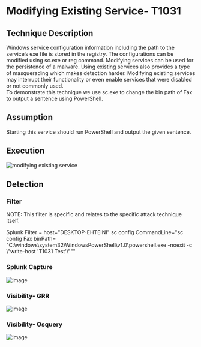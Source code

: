 # Modifying Existing Service- T1031
## Technique Description
Windows service configuration information including the path to the service’s exe file is stored in the registry. The configurations can be modified using sc.exe or reg command. Modifying services can be used for the persistence of a malware. Using existing services also provides a type of masquerading which makes detection harder. Modifying existing services may interrupt their functionality or even enable services that were disabled or not commonly used.  
To demonstrate this technique we use sc.exe to change the bin path of Fax to output a sentence using PowerShell.

## Assumption
Starting this service should run PowerShell and output the given sentence.

## Execution
![modifying existing service](https://user-images.githubusercontent.com/36422282/55607849-2b2c5480-574b-11e9-9c90-d75f54407559.JPG)

## Detection

### Filter

NOTE: This filter is specific and relates to the specific attack technique itself.

Splunk Filter = host="DESKTOP-EHTEINI" sc config CommandLine="sc  config Fax binPath= \"C:\\windows\\system32\\WindowsPowerShell\\v1.0\\powershell.exe -noexit -c \\\"write-host 'T1031 Test'\\\"\""

### Splunk Capture
![image](https://user-images.githubusercontent.com/36422282/55607880-4008e800-574b-11e9-8d98-4d8674c008ed.png)

### Visibility- GRR
![image](https://user-images.githubusercontent.com/36422282/55607923-59119900-574b-11e9-8a78-f7ec64ba646b.png)

### Visibility- Osquery
![image](https://user-images.githubusercontent.com/36422282/55607937-5fa01080-574b-11e9-8803-966be6929152.png)
